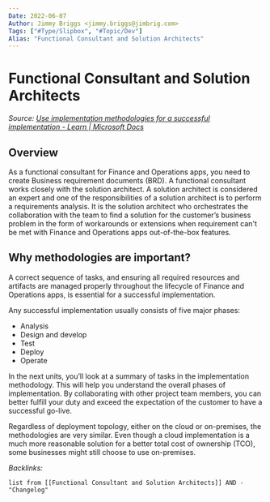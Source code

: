 ```yaml
---
Date: 2022-06-07
Author: Jimmy Briggs <jimmy.briggs@jimbrig.com>
Tags: ["#Type/Slipbox", "#Topic/Dev"]
Alias: "Functional Consultant and Solution Architects"
---
```


# Functional Consultant and Solution Architects

*Source: [Use implementation methodologies for a successful implementation - Learn | Microsoft Docs](https://docs.microsoft.com/en-us/learn/modules/design-plan-implementation-finance-operations/2-implementation-methodologies)*

## Overview

As a functional consultant for Finance and Operations apps, you need to create Business requirement documents (BRD). A functional consultant works closely with the solution architect. A solution architect is considered an expert and one of the responsibilities of a solution architect is to perform a requirements analysis. It is the solution architect who orchestrates the collaboration with the team to find a solution for the customer’s business problem in the form of workarounds or extensions when requirement can't be met with Finance and Operations apps out-of-the-box features.

## Why methodologies are important?

A correct sequence of tasks, and ensuring all required resources and artifacts are managed properly throughout the lifecycle of Finance and Operations apps, is essential for a successful implementation.

Any successful implementation usually consists of five major phases:

-   Analysis
-   Design and develop
-   Test
-   Deploy
-   Operate

In the next units, you’ll look at a summary of tasks in the implementation methodology. This will help you understand the overall phases of implementation. By collaborating with other project team members, you can better fulfill your duty and exceed the expectation of the customer to have a successful go-live.

Regardless of deployment topology, either on the cloud or on-premises, the methodologies are very similar. Even though a cloud implementation is a much more reasonable solution for a better total cost of ownership (TCO), some businesses might still choose to use on-premises.

*Backlinks:*

```dataview
list from [[Functional Consultant and Solution Architects]] AND -"Changelog"
```